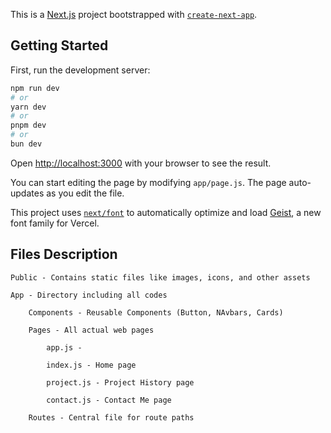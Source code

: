 This is a [Next.js](https://nextjs.org) project bootstrapped with [`create-next-app`](https://github.com/vercel/next.js/tree/canary/packages/create-next-app).

## Getting Started

First, run the development server:

```bash
npm run dev
# or
yarn dev
# or
pnpm dev
# or
bun dev
```

Open [http://localhost:3000](http://localhost:3000) with your browser to see the result.

You can start editing the page by modifying `app/page.js`. The page auto-updates as you edit the file.

This project uses [`next/font`](https://nextjs.org/docs/app/building-your-application/optimizing/fonts) to automatically optimize and load [Geist](https://vercel.com/font), a new font family for Vercel.

## Files Description

    Public - Contains static files like images, icons, and other assets

    App - Directory including all codes

        Components - Reusable Components (Button, NAvbars, Cards)

        Pages - All actual web pages
        
            app.js - 

            index.js - Home page

            project.js - Project History page

            contact.js - Contact Me page

        Routes - Central file for route paths
